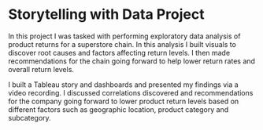 
# Storytelling with Data Project

In this project I was tasked with performing exploratory data analysis of product returns for a superstore chain. In this analysis I built visuals to discover root causes and factors affecting return levels. I then made recommendations for the chain going forward to help lower return rates and overall return levels. 

I built a Tableau story and dashboards and presented my findings via a video recording. I discussed correlations discovered and recommendations for the company going forward to lower product return levels based on different factors such as geographic location, product category and subcategory.
